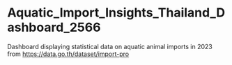 # Aquatic_Import_Insights_Thailand_Dashboard_2566

Dashboard displaying statistical data on aquatic animal imports in 2023 from https://data.go.th/dataset/import-pro
